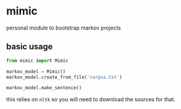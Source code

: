 # mimic
personal module to bootstrap markov projects

## basic usage
``` python
from mimic import Mimic

markov_model = Mimic()
markov_model.create_from_file('corpus.txt')

markov_model.make_sentence()
```

this relies on `nltk` so you will need to download the sources for that.
